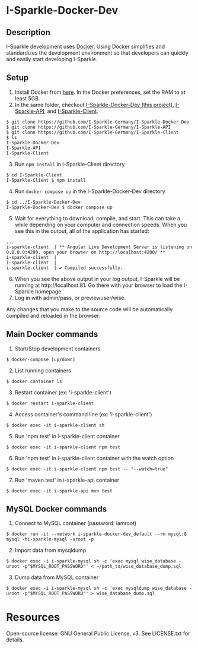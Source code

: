 # I-Sparkle-Docker-Dev

## Description

I-Sparkle development uses [Docker](https://www.docker.com/). Using Docker simplifies and standardizes the development environment so that developers can quickly and easily start developing I-Sparkle.

## Setup

1. Install Docker from [here](https://www.docker.com/products/docker-desktop). In the Docker preferences, set the RAM to at least 5GB.
2. In the same folder, checkout [I-Sparkle-Docker-Dev (this project)](https://github.com/I-Sparkle-Germany/I-Sparkle-Docker-Dev), [I-Sparkle-API](https://github.com/I-Sparkle-Germany/I-Sparkle-API), and [I-Sparkle-Client](https://github.com/I-Sparkle-Germany/I-Sparkle-Client).

```
$ git clone https://github.com/I-Sparkle-Germany/I-Sparkle-Docker-Dev
$ git clone https://github.com/I-Sparkle-Germany/I-Sparkle-API
$ git clone https://github.com/I-Sparkle-Germany/I-Sparkle-Client
$ ls
I-Sparkle-Docker-Dev
I-Sparkle-API
I-Sparkle-Client
```

3. Run `npm install` in I-Sparkle-Client directory

```
$ cd I-Sparkle-Client
I-Sparkle-Client $ npm install
```

4. Run `docker compose up` in the I-Sparkle-Docker-Dev directory

```
$ cd ../I-Sparkle-Docker-Dev
I-Sparkle-Docker-Dev $ docker compose up
```

5. Wait for everything to download, compile, and start. This can take a while depending on your computer and connection speeds. When you see this in the output, all of the application has started:

```
...
i-sparkle-client  | ** Angular Live Development Server is listening on 0.0.0.0:4200, open your browser on http://localhost:4200/ **
i-sparkle-client  |
i-sparkle-client  |
i-sparkle-client  | ✔ Compiled successfully.
```

6. When you see the above output in your log output, I-Sparkle will be running at http://localhost:81. Go there with your browser to load the I-Sparkle homepage.
7. Log in with admin/pass, or previewuser/wise.

Any changes that you make to the source code will be automatically compiled and reloaded in the browser.

## Main Docker commands

1. Start/Stop development containers

```
$ docker-compose [up/down]
```

2. List running containers

```
$ docker container ls
```

3. Restart container (ex: 'i-sparkle-client')

```
$ docker restart i-sparkle-client
```

4. Access container's command line (ex: 'i-sparkle-client')

```
$ docker exec -it i-sparkle-client sh
```

5. Run 'npm test' in i-sparkle-client container

```
$ docker exec -it i-sparkle-client npm test
```

6. Run 'npm test' in i-sparkle-client container with the watch option

```
$ docker exec -it i-sparkle-client npm test -- "--watch=true"
```

7. Run 'maven test' in i-sparkle-api container

```
$ docker exec -it i-sparkle-api mvn test
```

## MySQL Docker commands

1. Connect to MySQL container (password: iamroot)

```
$ docker run -it --network i-sparkle-docker-dev_default --rm mysql:8 mysql -hi-sparkle-mysql -uroot -p
```

2. Import data from mysqldump

```
$ docker exec -i i-sparkle-mysql sh -c 'exec mysql wise_database -uroot -p"$MYSQL_ROOT_PASSWORD"' < ~/path_to/wise_database_dump.sql
```

3. Dump data from MySQL container

```
$ docker exec -i i-sparkle-mysql sh -c 'exec mysqldump wise_database -uroot -p"$MYSQL_ROOT_PASSWORD"' > wise_database_dump.sql
```

# Resources

Open-source license: GNU General Public License, v3. See LICENSE.txt for details.
